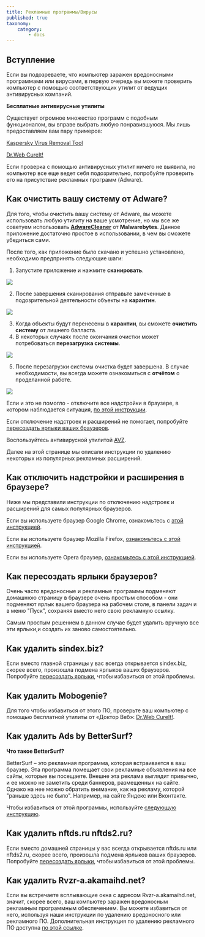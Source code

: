```yaml
---
title: Рекламные программы/Вирусы
published: true
taxonomy:
    category:
        - docs
---
```

## Вступление

Если вы подозреваете, что компьютер заражен вредоносными программами или вирусами, в первую очередь вы можете проверить компьютер с помощью соответствующих утилит от ведущих антивирусных компаний.

**Бесплатные антивирусные утилиты** 

Существует огромное множество программ с подобным функционалом, вы вправе выбрать любую понравившуюся. Мы лишь предоставляем вам пару примеров:

[Kaspersky Virus Removal Tool](https://www.kaspersky.ru/downloads/thank-you/free-virus-removal-tool) 

[Dr.Web CureIt!](http://free.drweb.ru/cureit/)

Если проверка с помощью антивирусных утилит ничего не выявила, но компьютер все еще ведет себя подозрительно, попробуйте проверить его на присутствие рекламных программ (Adware).

## Как очистить вашу систему от Adware?

Для того, чтобы очистить вашу систему от Adware, вы можете использовать любую утилиту на ваше усмотрение, но мы все же советуем использовать **[AdwareCleaner](https://downloads.malwarebytes.com/file/adwcleaner)** от **Malwarebytes**. Данное приложение достаточно простое в использовании, в чем вы сможете убедиться сами.

После того, как приложение было скачано и успешно установлено, необходимо предпринять следующие шаги:

1) Запустите приложение и нажмите **сканировать**.

<img src="https://cdn.adguard.com/public/Adguard/kb/newscreenshots/Ru/Windows7.1/adwareru.png" />

2) После завершения сканирования отправьте замеченные в подозрительной деятельности объекты на **карантин**.

<img src="https://cdn.adguard.com/public/Adguard/kb/newscreenshots/Ru/Windows7.1/adware2ru.png" />

3) Когда объекты будут перенесены в **карантин**, вы сможете **очистить систему** от лишнего балласта.
4) В некоторых случаях после окончания очистки может потребоваться **перезагрузка системы**.

<img src="https://cdn.adguard.com/public/Adguard/kb/newscreenshots/Ru/Windows7.1/adware3.png" />

5) После перезагрузки системы очистка будет завершена. В случае необходимости, вы всегда можете ознакомиться с **отчётом** о проделанной работе.

<img src="https://cdn.adguard.com/public/Adguard/kb/newscreenshots/Ru/Windows7.1/adware4.png" />

Если и это не помогло - отключите все надстройки в браузере, в котором наблюдается ситуация, [по этой инструкции](#plugins).

Если отключение надстроек и расширений не помогает, попробуйте [пересоздать ярлыки ваших браузеров](#cuts).

Воспользуйтесь антивирусной утилитой [AVZ](http://www.z-oleg.com).

Далее на этой странице мы описали инструкции по удалению некоторых из популярных рекламных расширений.

## Как отключить надстройки и расширения в браузере?

Ниже мы представили инструкции по отключению надстроек и расширений для самых популярных браузеров.

Если вы используете браузер Google Chrome, ознакомьтесь с [этой инструкцией](https://support.google.com/chrome_webstore/answer/2664769?visit_id=0-636210884632942904-4100722315&hl=ru&rd=2).

Если вы используете браузер Mozilla Firefox, [ознакомьтесь с этой инструкцией](https://support.mozilla.org/ru/kb/udalenie-dopolnenij).

Если вы используете Opera браузер, [ознакомьтесь с этой инструкцией](http://help.opera.com/Windows/11.50/ru/extensions.html).

<a name="cuts"></a>
## Как пересоздать ярлыки браузеров?

Очень часто вредоносные и рекламные программы подменяют домашнюю страницу в браузере очень простым способом - они подменяют ярлык вашего браузера на рабочем столе, в панели задач и в меню "Пуск", сохраняя вместо него свою рекламную ссылку.

Самым простым решением в данном случае будет удалить вручную все эти ярлыки,и создать их заново самостоятельно.

## Как удалить sindex.biz?

Если вместо главной страницы у вас всегда открывается sindex.biz, скорее всего, произошла подмена ярлыков ваших браузеров. Попробуйте [пересоздать ярлыки](#cuts), чтобы избавиться от этой проблемы.

## Как удалить Mobogenie?

Для того чтобы избавиться от этого ПО, проверьте ваш компьютер с помощью бесплатной утилиты от «Доктор Веб»: [Dr.Web CureIt!](http://free.drweb.ru/cureit/).

## Как удалить Ads by BetterSurf?

**Что такое BetterSurf?**

BetterSurf – это рекламная программа, которая встраивается в ваш браузер. Эта программа помещает свои рекламные объявления на все сайты, которые вы посещаете. Внешне эта реклама выглядит привычно, и ее можно не заметить среди баннеров, размещенных на сайте. Однако на нее можно обратить внимание, как на рекламу, которой "раньше здесь не было". Например, на сайте Яндекс или Вконтакте.

Чтобы избавиться от этой программы, используйте [следующую инструкцию](http://jestyanka.ru/vredonosnaya-reklama-bettersurf-i-sposoby-eyo-ustraneniya.html).

## Как удалить nftds.ru nftds2.ru?

Если вместо домашней страницы у вас всегда открывается nftds.ru или nftds2.ru, скорее всего, произошла подмена ярлыков ваших браузеров. Попробуйте [пересоздать ярлыки](#cuts), чтобы избавиться от этой проблемы.

## Как удалить Rvzr-a.akamaihd.net?

Если вы встречаете всплывающие окна с адресом Rvzr-a.akamaihd.net, значит, скорее всего, ваш компьютер заражен вредоносным рекламным программным обеспечением. Вы можете избавиться от него, используя наши инструкции по удалению вредоносного или рекламного ПО. Дополнительная инструкция по удалению рекламного ПО доступна [по этой ссылке](http://bedynet.ru/rvzr-a-akamaihd-net-pop-up-virus/).
